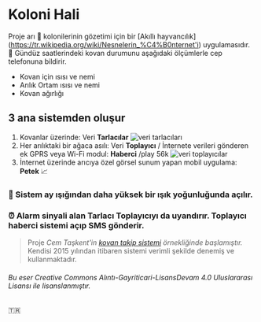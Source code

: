 # Koloni Hali

Proje arı  :honeybee: kolonilerinin gözetimi için bir [Akıllı hayvancılık] (https://tr.wikipedia.org/wiki/Nesnelerin_%C4%B0nternet'i) uygulamasıdır.
:sunrise_over_mountains: Gündüz saatlerindeki kovan durumunu aşağıdaki ölçümlerle cep telefonuna bildirir.
- Kovan için ısısı ve nemi
- Arılık Ortam ısısı ve nemi
- Kovan ağırlığı 
## 3 ana sistemden oluşur


1. Kovanlar üzerinde: Veri **Tarlacılar**
![veri tarlacıları](http://i.imgur.com/Iim7iPd.png)
2. Her arılıktaki bir ağaca asılı: Veri **Toplayıcı** / İnternete verileri gönderen ek GPRS veya Wi-Fi modul: **Haberci** /play 56k
![veri toplayıcılar](http://i.imgur.com/b4Tk5WJ.png)
3. İnternet üzerinde arıcıya özel görsel sunum yapan mobil uygulama: **Petek**  :chart_with_upwards_trend:

### :sunrise_over_mountains: Sistem ay ışığından daha yüksek bir ışık yoğunluğunda açılır.
### :alarm_clock: Alarm sinyali alan Tarlacı Toplayıcıyı da uyandırır. Toplayıcı haberci sistemi açıp SMS gönderir.

> Proje _Cem Taşkent'in [kovan takip sistemi](http://kovantakip.blogspot.com.tr/) örnekliğinde başlamıştır._ 
> Kendisi 2015 yılından itibaren sistemi verimli şekilde denemiş ve kullanmaktadır.

###### Bu eser Creative Commons Alıntı-Gayriticari-LisansDevam 4.0 Uluslararası Lisansı ile lisanslanmıştır.

:tr:
